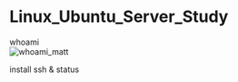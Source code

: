 # Linux_Ubuntu_Server_Study
whoami<br>
![whoami_matt](https://user-images.githubusercontent.com/48058353/72875315-582c1100-3d37-11ea-877f-48f01bebe522.png)

install ssh & status

